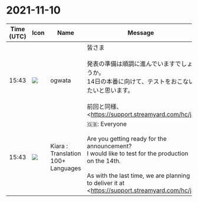 # 2021-11-10

|Time (UTC)|Icon|Name|Message|
|---|---|---|---|
|15:43|![](https://avatars.slack-edge.com/2019-11-22/845042642576_070441337abaca9fb7b3_72.png)|ogwata|皆さま<br><br>発表の準備は順調に進んでいますでしょうか。<br>14日の本番に向けて、テストをおこないたいと思います。<br><br>前回と同様、<https://support.streamyard.com/hc/ja|StreamYard> からYouTubeに配信する予定で、ただ今環境設定中です。<br>本番までテストを複数回設定しますので、皆さまの都合に合わせてご参加ください。<br>（あらかじめ「この日時でないと参加できない」などありましたら、お知らせください）<br><br>第1回は11日夜の予定で、正確な時間は追ってお知らせしますね。|
|15:43|![](https://avatars.slack-edge.com/2021-08-02/2324149410423_2aa7423c4133ecb9f168_72.png)|Kiara : Translation 100+ Languages|🇬🇧: Everyone<br><br>Are you getting ready for the announcement?<br>I would like to test for the production on the 14th.<br><br>As with the last time, we are planning to deliver it at <https://support.streamyard.com/hc/ja|StreamYard>, and the environment is currently being set.<br>We will set up the test multiple times until the actual production, so please participate at your convenience.<br>(Please let us know in advance if there is something like "You can only participate at this date and time".<br><br>The first is scheduled for the night of the 11th, and we will inform you of the exact time later.|
